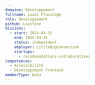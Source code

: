 ```yaml
---
domaine: Développement
fullname: Louis Pluvinage
role: Développement
github: Louifine
missions:
  - start: 2024-04-15
    end: 2025-03-31
    status: independent
    employer: LittleBigConnection
    startups:
      - recommandations-collaboratives
competences:
  - Accessibilité
  - Développement Frontend
memberType: beta
---
```

